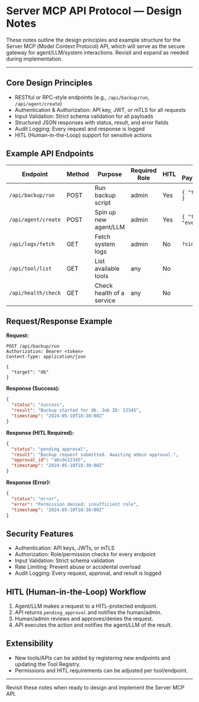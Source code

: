 # Server MCP API Protocol — Design Notes

These notes outline the design principles and example structure for the Server MCP (Model Context Protocol) API, which will serve as the secure gateway for agent/LLM/system interactions. Revisit and expand as needed during implementation.

---

## Core Design Principles
- RESTful or RPC-style endpoints (e.g., `/api/backup/run`, `/api/agent/create`)
- Authentication & Authorization: API key, JWT, or mTLS for all requests
- Input Validation: Strict schema validation for all payloads
- Structured JSON responses with status, result, and error fields
- Audit Logging: Every request and response is logged
- HITL (Human-in-the-Loop) support for sensitive actions

## Example API Endpoints
| Endpoint                | Method | Purpose                        | Required Role | HITL | Example Payload/Response         |
|-------------------------|--------|--------------------------------|--------------|------|----------------------------------|
| `/api/backup/run`       | POST   | Run backup script              | admin        | Yes  | `{ "target": "db" }`             |
| `/api/agent/create`     | POST   | Spin up new agent/LLM          | admin        | Yes  | `{ "type": "event", ... }`       |
| `/api/logs/fetch`       | GET    | Fetch system logs              | admin        | No   | `?since=2024-05-10`              |
| `/api/tool/list`        | GET    | List available tools           | any          | No   |                                  |
| `/api/health/check`     | GET    | Check health of a service      | any          | No   |                                  |

## Request/Response Example
**Request:**
```http
POST /api/backup/run
Authorization: Bearer <token>
Content-Type: application/json

{
  "target": "db"
}
```
**Response (Success):**
```json
{
  "status": "success",
  "result": "Backup started for db. Job ID: 12345",
  "timestamp": "2024-05-10T18:30:00Z"
}
```
**Response (HITL Required):**
```json
{
  "status": "pending_approval",
  "result": "Backup request submitted. Awaiting admin approval.",
  "approval_id": "abcde12345",
  "timestamp": "2024-05-10T18:30:00Z"
}
```
**Response (Error):**
```json
{
  "status": "error",
  "error": "Permission denied: insufficient role",
  "timestamp": "2024-05-10T18:30:00Z"
}
```

## Security Features
- Authentication: API keys, JWTs, or mTLS
- Authorization: Role/permission checks for every endpoint
- Input Validation: Strict schema validation
- Rate Limiting: Prevent abuse or accidental overload
- Audit Logging: Every request, approval, and result is logged

## HITL (Human-in-the-Loop) Workflow
1. Agent/LLM makes a request to a HITL-protected endpoint.
2. API returns `pending_approval` and notifies the human/admin.
3. Human/admin reviews and approves/denies the request.
4. API executes the action and notifies the agent/LLM of the result.

## Extensibility
- New tools/APIs can be added by registering new endpoints and updating the Tool Registry.
- Permissions and HITL requirements can be adjusted per tool/endpoint.

---
Revisit these notes when ready to design and implement the Server MCP API. 